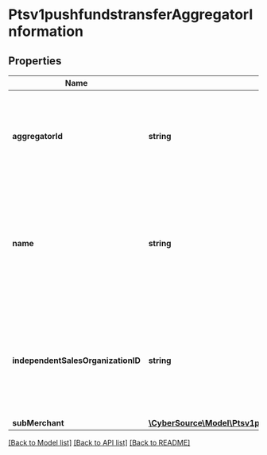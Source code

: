 # Ptsv1pushfundstransferAggregatorInformation

## Properties
Name | Type | Description | Notes
------------ | ------------- | ------------- | -------------
**aggregatorId** | **string** | Value that identifies you as a payment aggregator. Get this value from the processor. | [optional] 
**name** | **string** | Your payment aggregator business name. This field is conditionally required when aggregator id is present. | [optional] 
**independentSalesOrganizationID** | **string** | Independent sales organization ID. This field is only used for Mastercard transactions submitted through PPGS. | [optional] 
**subMerchant** | [**\CyberSource\Model\Ptsv1pushfundstransferAggregatorInformationSubMerchant**](Ptsv1pushfundstransferAggregatorInformationSubMerchant.md) |  | [optional] 

[[Back to Model list]](../README.md#documentation-for-models) [[Back to API list]](../README.md#documentation-for-api-endpoints) [[Back to README]](../README.md)


